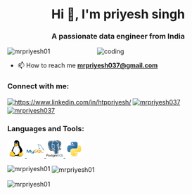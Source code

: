 <h1 align="center">Hi 👋, I'm priyesh singh</h1>
<h3 align="center">A passionate data engineer from India</h3>
<img align="right" alt="coding" width="300" src="https://upload.wikimedia.org/wikipedia/commons/thumb/6/6f/Programming123najra.gif/800px-Programming123najra.gif?20220415084448">
<p align="left"> <img src="https://komarev.com/ghpvc/?username=mrpriyesh01&label=Profile%20views&color=0e75b6&style=flat" alt="mrpriyesh01" /> </p>

- 📫 How to reach me **mrpriyesh037@gmail.com**

<h3 align="left">Connect with me:</h3>
<p align="left">
<a href="https://linkedin.com/in/https://www.linkedin.com/in/htppriyesh/" target="blank"><img align="center" src="https://raw.githubusercontent.com/rahuldkjain/github-profile-readme-generator/master/src/images/icons/Social/linked-in-alt.svg" alt="https://www.linkedin.com/in/htppriyesh/" height="30" width="40" /></a>
<a href="https://www.hackerrank.com/mrpriyesh037" target="blank"><img align="center" src="https://raw.githubusercontent.com/rahuldkjain/github-profile-readme-generator/master/src/images/icons/Social/hackerrank.svg" alt="mrpriyesh037" height="30" width="40" /></a>
<a href="https://www.leetcode.com/mrpriyesh037" target="blank"><img align="center" src="https://raw.githubusercontent.com/rahuldkjain/github-profile-readme-generator/master/src/images/icons/Social/leet-code.svg" alt="mrpriyesh037" height="30" width="40" /></a>
</p>

<h3 align="left">Languages and Tools:</h3>
<p align="left"> <a href="https://www.linux.org/" target="_blank" rel="noreferrer"> <img src="https://raw.githubusercontent.com/devicons/devicon/master/icons/linux/linux-original.svg" alt="linux" width="40" height="40"/> </a> <a href="https://www.mysql.com/" target="_blank" rel="noreferrer"> <img src="https://raw.githubusercontent.com/devicons/devicon/master/icons/mysql/mysql-original-wordmark.svg" alt="mysql" width="40" height="40"/> </a> <a href="https://www.postgresql.org" target="_blank" rel="noreferrer"> <img src="https://raw.githubusercontent.com/devicons/devicon/master/icons/postgresql/postgresql-original-wordmark.svg" alt="postgresql" width="40" height="40"/> </a> <a href="https://www.python.org" target="_blank" rel="noreferrer"> <img src="https://raw.githubusercontent.com/devicons/devicon/master/icons/python/python-original.svg" alt="python" width="40" height="40"/> </a> </p>

<p><img align="left" src="https://github-readme-stats.vercel.app/api/top-langs?username=mrpriyesh01&show_icons=true&locale=en&layout=compact" alt="mrpriyesh01" /></p>

<p>&nbsp;<img align="center" src="https://github-readme-stats.vercel.app/api?username=mrpriyesh01&show_icons=true&locale=en" alt="mrpriyesh01" /></p>

<p><img align="center" src="https://github-readme-streak-stats.herokuapp.com/?user=mrpriyesh01&" alt="mrpriyesh01" /></p>
